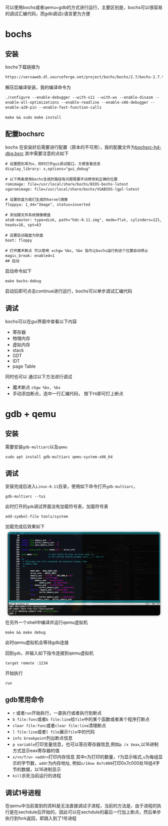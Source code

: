 
可以使用bochs或者qemu+gdb的方式进行运行，主要区别是，bochs可以很容易的调试汇编代码，而gdb调试c语言更为方便
# bochs
## 安装
bochs下载链接为
```html
https://versaweb.dl.sourceforge.net/project/bochs/bochs/2.7/bochs-2.7.tar.gz
```
解压后编译安装，我的编译命令为
```shell
./configure --enable-debugger --with-x11 --with-wx --enable-disasm --enable-all-optimizations --enable-readline --enable-x86-debugger --enable-a20-pin --enable-fast-function-calls

make && sudo make install
```
## 配置bochsrc
bochs 在安装好后需要进行配置（原本的不可用），我的配置文件为[bochsrc-hd-dbg.bxrc](../tools/bochs/bochsrc/bochsrc-hd-dbg.bxrc)
其中需要注意的点如下
```shell
# 设置图形库为x，同时打开gui调试窗口，方便查看信息
display_library: x,options="gui_debug" 

# 以下两条使用bochs生成的路径有问题需要手动修改到正确的位置
romimage: file=/usr/local/share/bochs/BIOS-bochs-latest 
vgaromimage: file=/usr/local/share/bochs/VGABIOS-lgpl-latest

# 设置软盘为我们生成的kernel镜像
floppya: 1_44="Image", status=inserted

# 添加跟文件系统镜像硬盘
ata0-master: type=disk, path="hdc-0.11.img", mode=flat, cylinders=121, heads=16, spt=63

# 设置启动磁盘为软盘
boot: floppy

# 打开魔术断点 可以使用 xchgw %bx, %bx 指令让bochs运行到这个位置自动停止 
magic_break: enabled=1
## 启动
```
启动命令如下
```shell
make bochs-debug
```
启动后即可点击continue进行运行，bochs可以单步调试汇编代码

## 调试
bochs可以在gui界面中查看以下内容
- 寄存器
- 物理内存
- 虚拟内存
- stack
- GDT
- IDT
- page Table

同时也可以 通过以下方法进行调试
- 魔术断点 `chgw %bx, %bx`
- 手动添加断点，选中一行汇编代码， 按下`F6`即可打上断点

# gdb + qemu
## 安装

需要安装`gdb-multiarc`以及`qemu`
```shell
sudo apt install gdb-multiarc qemu-system-x86_64
```
## 调试
安装完成后进入`Linux-0.11`目录，使用如下命令打开`gdb-multiarc`，
```shell
gdb-multiarc --tui
```
此时打开的`gdb`调试界面没有加载符号表，加载符号表
```shell
add-symbol-file tools/system
```
加载完成后效果如下
![](./img/gdb_load_symbol.png)
在另外一个shell中编译并运行qemu虚拟机
```shell
make && make debug
```
此时qemu虚拟机会等待gdb连接

回到`gdb`，并输入如下指令连接到qemu虚拟机
```shell
target remote :1234
```
开始执行
```shell
run
```
## gdb常用命令
- `r` 或者`run`开始执行，一直执行或者执行到断点
- `b file:func`或者`b file:line`给`file`中的某个函数或者某个程序打断点
- `clear file:func`或者`clear file:line`清理断点
- `l file:line`或者`l file`展示`file`中的代码
- `info breakpoint`列出断点信息
- `p variable`打印变量信息，也可以答应寄存器信息,例如`p /x $eax`,以16进制方式显示eax寄存器的值
- `x/<n/f/u> <addr>`打印内存信息 其中`n`为打印的数量，`f`为显示格式,`u`为每组显示的字节数，`addr`为内存地址, 例如`x/16xw 0x7c000`打印0x7c000处16组4字节的数据，以16进制显示
- `kill`杀死当前运行的进程
## 调试1号进程
在qemu中当前查到的资料是无法直接调试子进程，当前的方法是，由于进程的执行是在sechdule后开始的，因此可以在sechdule的最后一行加上断点，然后单步执行到fork返回，即跳入到了1号进程